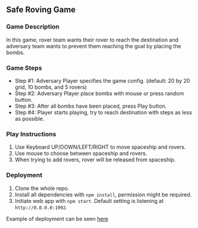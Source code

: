 ## Safe Roving Game

### Game Description
In this game, rover team wants their rover to reach the destination and adversary team wants to prevent them reaching the goal by placing the bombs.

### Game Steps
- Step #1: Adversary Player specifies the game config. (default: 20 by 20 grid, 10 bombs, and 5 rovers)
- Step #2: Adversary Player place bombs with mouse or press random button.
- Step #3: After all bombs have been placed, press Play button.
- Step #4: Player starts playing, try to reach destination with steps as less as possible.

### Play Instructions
1. Use Keyboard UP/DOWN/LEFT/RIGHT to move spaceship and rovers.
2. Use mouse to choose between spaceship and rovers.
3. When trying to add rovers, rover will be released from spaceship.

### Deployment
1. Clone the whole repo.
2. Install all dependencies with `npm install`, permission might be required.
3. Initiate web app with `npm start`.  Default setting is listening at `http://0.0.0.0:1992`.

Example of deployment can be seen [here](http://cims.nyu.edu/drecco/games/SafeRovingV2/views/launch.php)
